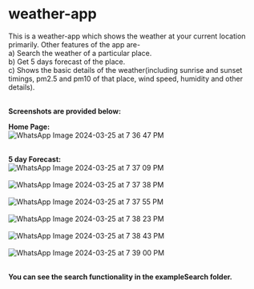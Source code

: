 # weather-app

This is a weather-app which shows the weather at your current location primarily. Other features of the app are- <br/>
a) Search the weather of a particular place. <br/>
b) Get 5 days forecast of the place. <br/>
c) Shows the basic details of the weather(including sunrise and sunset timings, pm2.5 and pm10 of that place, wind speed, humidity and other details). <br/>

<br/>
<b>Screenshots are provided below:</b>
<br/>

<b>Home Page:</b>
<br/>
![WhatsApp Image 2024-03-25 at 7 36 47 PM](https://github.com/arzoojangra/weather-app/assets/96476616/f59e9ce5-9563-4f5a-88cc-07b6f3a2e298)
<br/>
<br/>


<b>5 day Forecast:</b>
<br/>
![WhatsApp Image 2024-03-25 at 7 37 09 PM](https://github.com/arzoojangra/weather-app/assets/96476616/ec43ba27-7039-4588-b9c3-79304f67d175)
<br/>
<br/>
![WhatsApp Image 2024-03-25 at 7 37 38 PM](https://github.com/arzoojangra/weather-app/assets/96476616/2ad4b2ef-cc46-40b2-a943-d0628ae816ad)
<br/>
<br/>
![WhatsApp Image 2024-03-25 at 7 37 55 PM](https://github.com/arzoojangra/weather-app/assets/96476616/98e234f4-2bac-4e2f-9309-27c564e22151)
<br/>
<br/>
![WhatsApp Image 2024-03-25 at 7 38 23 PM](https://github.com/arzoojangra/weather-app/assets/96476616/f3b7d412-e218-4542-be50-827c0bf4116b)
<br/>
<br/>
![WhatsApp Image 2024-03-25 at 7 38 43 PM](https://github.com/arzoojangra/weather-app/assets/96476616/3cf0bc5e-6101-4112-bc4c-92eda1f4a26a)
<br/>
<br/>
![WhatsApp Image 2024-03-25 at 7 39 00 PM](https://github.com/arzoojangra/weather-app/assets/96476616/a0982d4d-9cb0-4974-b817-024425da48f8)
<br/>
<br/>

<b>You can see the search functionality in the exampleSearch folder.</b>
